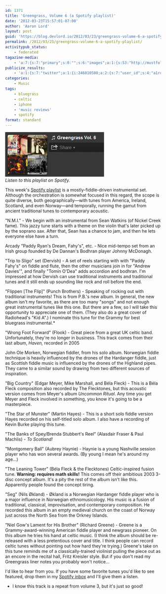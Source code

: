 ```yaml
---
id: 1371
title: 'Greengrass, Volume 6 (a Spotify playlist)'
date: '2012-03-23T15:57:01-07:00'
author: 'Aaron Lord'
layout: post
guid: 'https://blog.devlord.io/2012/03/23/greengrass-volume-6-a-spotify-playlist/'
permalink: /2012/03/23/greengrass-volume-6-a-spotify-playlist/
activitypub_status:
    - federated
tagazine-media:
    - 'a:7:{s:7:"primary";s:0:"";s:6:"images";a:1:{s:53:"http://mustfollow.files.wordpress.com/2012/03/gg6.png";a:6:{s:8:"file_url";s:53:"http://mustfollow.files.wordpress.com/2012/03/gg6.png";s:5:"width";s:3:"320";s:6:"height";s:3:"144";s:4:"type";s:5:"image";s:4:"area";s:5:"46080";s:9:"file_path";s:0:"";}}s:6:"videos";a:0:{}s:11:"image_count";s:1:"1";s:6:"author";s:8:"28099389";s:7:"blog_id";s:8:"28571045";s:9:"mod_stamp";s:19:"2012-03-23 23:57:01";}'
publicize_results:
    - 'a:1:{s:7:"twitter";a:1:{i:246010580;a:2:{s:7:"user_id";s:4:"a1rd";s:7:"post_id";s:18:"183341616243810305";}}}'
categories:
    - Music
tags:
    - bluegrass
    - celtic
    - iphone
    - 'music reviews'
    - spotify
format: standard
---
```


<a href="http://open.spotify.com/user/1217402077/playlist/3CsfVXl8BkNdAZ6lHPGOMF"><img class="size-full wp-image-1372" title="gg6" src="/assets/img/2012/03/gg6.png" alt="Greengrass, Vol. 6" width="320" height="144" /></a>  
*Listen to this playlist on Spotify.*

This week's <a href="http://open.spotify.com/user/1217402077/playlist/3CsfVXl8BkNdAZ6lHPGOMF">Spotify playlist</a> is a mostly-fiddle-driven instrumental set. Although the orchestration is somewhat focused in this regard, the scope is quite diverse, both geographically—with tunes from America, Ireland, Scotland, and even Norway—and temporally, running the gamut from ancient traditional tunes to contemporary acoustic.

"N.M.I." - We begin with an instrumental from Sean Watkins (of Nickel Creek fame). This jazzy tune starts with a theme on the violin that's later picked up by the soprano sax. After that, Sean has a chance to jam, and then he lets everyone else have a turn.

Arcady "Paddy Ryan's Dream, Fahy's", etc. - Nice mid-tempo set from an Irish group founded by De Dannan's Bodhran player Johnny McDonagh.

"Trip to Sligo" set (Dervish) - A set of reels starting with with "Paddy Fahy's" on fiddle and flute, then the other musicians join in for "Andrew Davies'", and finally "Tomín O'Dea" adds accordion and bodhran. I'm impressed at how Dervish can use traditional instruments and traditional tunes and it still ends up sounding like rock and roll before the end.

"Flippen [The Flip]" (Punch Brothers) - Speaking of rocking out with traditional instruments! This is from P.B.'s new album. In general, the new album isn't my favorite, as there are too many "songs" and not enough great instrumental tunes like this one. But there are a few, so I will take this opportunity to appreciate one of them. (They also do a great cover of Radiohead's "Kid A".) I nominate this tune for the Grammy for best bluegrass instrumental.*

"Wrong Foot Forward" (Flook) - Great piece from a great UK celtic band. Unfortunately, they're no longer in business. This track comes from their last album, <em>Haven,</em> recorded in 2005

John Ole Morken, Norwegian fiddler, from his solo album. Norwegian fiddle technique is heavily influenced by the drones of the Hardanger fiddle, just as Scottish fiddle music is influenced by the drones of the Highland pipes. They came to a similar sound by drawing from two different sources of inspiration.

"Big Country" (Edgar Meyer, Mike Marshall, and Béla Fleck) - This is a Béla Fleck composition also recorded by The Flecktones, but this acoustic version comes from Meyer's album <em>Uncommon Ritual</em>. Any time you get Meyer and Fleck involved in something, you know it's going to be a masterpiece.

"The Star of Munster" (Martin Hayes) - This is a short solo fiddle version Hayes recorded on his self-titled solo album. I also have a recording of Kevin Burke playing this tune.

"The Banks of Spey/Brenda Stubbert's Reel" (Alasdair Fraser &amp; Paul Machlis) - <em>To Scotland!</em>

"Montgomery Ball" (Aubrey Haynie) - Haynie is a young Nashville session player who has won several awards. (By young I mean he's around my age…)

"The Leaning Tower" (Béla Fleck &amp; the Flecktones) Celtic-inspired fusion tune. <strong>Warning: requires math skills!</strong> This comes off their ambitious 2003 3-disc concept album. It's a pity the rest of the album isn't like this. Apparently people found the concept tiring.

"Seg" (Nils Økland) - Økland is a Norwegian Hardanger fiddle player who is a major influence in Norwegian ethnomusicology. His music is a fusion of traditional, classical, improvisation, and contemporary composition. He recorded this album in an empty medieval church on the coast of Norway just across the North Sea from the Orkney Islands.

"Niel Gow's Lament for His Brother" (Richard Greene) - Greene is a Grammy-award-winning American fiddle player and newgrass pioneer. On this album he tries his hand at celtic music. (I think the album should be re-released with a less pretentious cover and title. I think people can record celtic tunes without pointing out how hard they're trying.) Greene's take on this tune reminds me of a classically-trained violinist pulling the piece out as an encore in the recital hall, Fritz Kreisler style. But if you don't read my Greengrass liner notes you probably won't notice…

I'd like to hear from you. If you have some favorite tunes you'd like to see featured, drop them in my <a href="http://open.spotify.com/user/1217402077">Spotify inbox</a> and I'll give them a listen.

* I know this track is a repeat from volume 3, but it's just so good!
